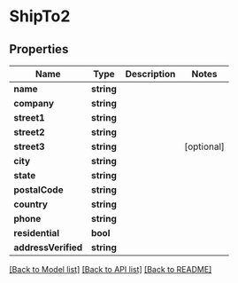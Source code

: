 # ShipTo2

## Properties
Name | Type | Description | Notes
------------ | ------------- | ------------- | -------------
**name** | **string** |  | 
**company** | **string** |  | 
**street1** | **string** |  | 
**street2** | **string** |  | 
**street3** | **string** |  | [optional] 
**city** | **string** |  | 
**state** | **string** |  | 
**postalCode** | **string** |  | 
**country** | **string** |  | 
**phone** | **string** |  | 
**residential** | **bool** |  | 
**addressVerified** | **string** |  | 

[[Back to Model list]](../README.md#documentation-for-models) [[Back to API list]](../README.md#documentation-for-api-endpoints) [[Back to README]](../README.md)


